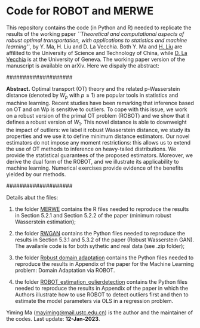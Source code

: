 # Code for ROBOT and MERWE

This repository contains the code (in Python and R) needed to replicate the results of the working paper 
*``Theoretical and computational aspects of robust optimal transportation, with applications to statistics and machine learning''*, by Y. Ma, H. Liu and D. La Vecchia. Both Y. Ma and [H. Liu](https://bs.ustc.edu.cn/english/profile-1845.html) are affilited to the University of Science and Technology of China, while [D. La Vecchia](https://sites.google.com/view/davidelavecchia/home) is at the University of Geneva. The working paper version of the manuscript is available on arXiv. Here we dispaly the abstract:

####################

**Abstract.** Optimal transport (OT) theory and the related p-Wasserstein distance (denoted by $W_p$  with $p \geq 1$) are popular tools in statistics and machine learning. Recent studies have been remarking that inference based on OT and on Wp is sensitive to outliers. To cope with this issue, we work on a robust version of the primal OT problem (ROBOT) and we show that it defines a robust version of $W_1$. This novel distance is able to downweight the impact of outliers: we label it robust Wasserstein distance, we study its properties and we use it to define minimum distance estimators. Our novel estimators do not impose any moment restrictions: this allows us to extend the use of OT methods to inference on heavy-tailed distributions. We provide the statistical guarantees of the proposed estimators. Moreover, we derive the dual form of the ROBOT, and we illustrate its applicability to machine learning. Numerical exercises provide evidence of the benefits yielded by our methods.

####################


Details abut the files:

1. the folder [MERWE](https://github.com/dvdlvc/Robust-optimal-transportation/tree/main/MERWE) contains the R files needed to reproduce the results in Section 5.2.1 and Section 5.2.2 of the paper (minimum robust Wasserstein estimation);

2. the folder [RWGAN](https://github.com/dvdlvc/Robust-optimal-transportation/tree/main/RWGAN) contains the Python files needed to reproduce the results in Section 5.3.1 and 5.3.2 of the paper (Robust Wasserstein GAN). The availanle code is for both sythetic and real data (see .zip folder);

3. the folder [Robust domain adaptation](https://github.com/dvdlvc/Robust-optimal-transportation/tree/main/Robust_domain_adatation) contains the Python files needed to reproduce the results in Appendix of the paper for the Machine Learning problem: Domain Adaptation via ROBOT.

4. the folder [ROBOT_estimation_oulierdetection](https://github.com/dvdlvc/Robust-optimal-transportation/tree/main/ROBOT_estimation_oulierdetection) contains the Python files needed to reproduce the results in Appendix of the paper in which the Authors illustrate how to use ROBOT to detect outliers first and then to estimate the model parameters via OLS in a regression problem.


Yiming Ma (mayiming@mail.ustc.edu.cn) is the author and the maintainer of the codes. Last update: **12-Jan-2023**.


